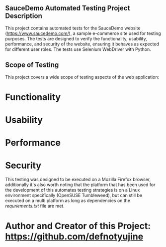 ## SauceDemo Automated Testing Project Description ##

This project contains automated tests for the SauceDemo website (https://www.saucedemo.com/), a sample e-commerce site used for testing purposes. The tests are designed to verify the functionality, usability, performance, and security of the website, ensuring it behaves as expected for different user roles. The tests use Selenium WebDriver with Python.

## Scope of Testing ##
This project covers a wide scope of testing aspects of the web application:
# Functionality
# Usability
# Performance
# Security

This testing was designed to be executed on a Mozilla Firefox browser, additionally it's also worth noting that the platform that has been used for the development of this automates testing strategies is on a Linux environment specifically (OpenSUSE Tumbleweed), but can still be executed on a multi platform as long as dependencies on the *requriements.txt* file are met.

# Author and Creator of this Project: https://github.com/defnotyujine